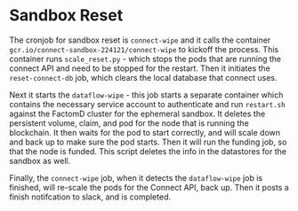 # Sandbox Reset

The cronjob for sandbox reset is `connect-wipe` and it calls the container `gcr.io/connect-sandbox-224121/connect-wipe` to kickoff the process.
This container runs  `scale_reset.py` - which stops the pods that are running the connect API and need to be stopped for the restart.  Then it initiates the `reset-connect-db` job, which clears the local database that connect uses.   

Next it starts the `dataflow-wipe` - this job starts a separate container which contains the necessary service account to authenticate and run `restart.sh` against the FactomD cluster for the ephemeral sandbox. It deletes the persistent volume, claim, and pod for the node that is running the blockchain.  It then waits for the pod to start correctly, and will scale down and back up to make sure the pod starts.  Then it will run the funding job, so that the node is funded.  This script deletes the info in the datastores for the sandbox as well.

Finally, the `connect-wipe` job, when it detects the `dataflow-wipe` job is finished, will re-scale the pods for the Connect API, back up.  Then it posts a finish notifcation to slack, and is completed.